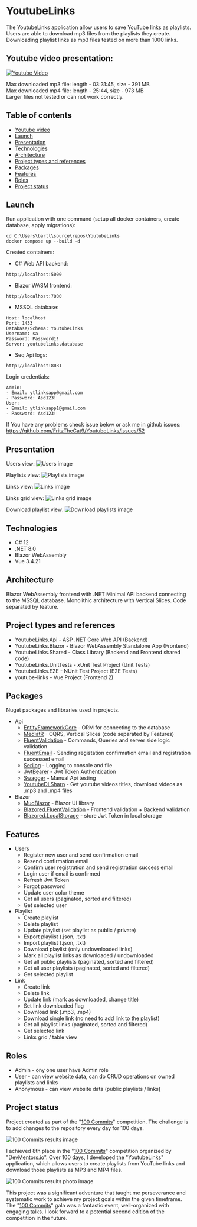 # YoutubeLinks
The YoutubeLinks application allow users to save YouTube links as playlists.\
Users are able to download mp3 files from the playlists they create.\
Downloading playlist links as mp3 files tested on more than 1000 links.

## Youtube video presentation:

[![Youtube Video](https://img.youtube.com/vi/G1gY-jynpu0/0.jpg)](https://www.youtube.com/watch?v=G1gY-jynpu0)

Max downloaded mp3 file: length - 03:31:45, size - 391 MB\
Max downloaded mp4 file: length - 25:44, size - 973 MB\
Larger files not tested or can not work correctly.

## Table of contents
* [Youtube video](#youtube-video-presentation)
* [Launch](#launch)
* [Presentation](#presentation)
* [Technologies](#technologies)
* [Architecture](#architecture)
* [Project types and references](#project-types-and-references)
* [Packages](#packages)
* [Features](#features)
* [Roles](#roles)
* [Project status](#project-status)

## Launch
Run application with one command (setup all docker containers, create database, apply migrations):
```
cd C:\Users\bartl\source\repos\YoutubeLinks
docker compose up --build -d
```

Created containers:
- C# Web API backend:
```
http://localhost:5000
```
- Blazor WASM frontend:
```
http://localhost:7000
```
- MSSQL database:
```
Host: localhost 
Port: 1433 
Database/Schema: YoutubeLinks
Username: sa
Password: Password1!
Server: youtubelinks.database
```
- Seq Api logs:
```
http://localhost:8081
```

Login credentials:
```
Admin:
- Email: ytlinksapp@gmail.com
- Password: Asd123!
User:
- Email: ytlinksapp1@gmail.com
- Password: Asd123!
```

If You have any problems check issue below or ask me in github issues:
https://github.com/FritzTheCat9/YoutubeLinks/issues/52

## Presentation

Users view:
![Users image](./images/1_users.png)

Playlists view:
![Playlists image](./images/2_playlists.png)

Links view:
![Links image](./images/3_links.png)

Links grid view:
![Links grid image](./images/5_links_grid_view.png)

Download playlist view:
![Download playlists image](./images/4_playlist_downloading.png)

## Technologies
- C# 12
- .NET 8.0
- Blazor WebAssembly
- Vue 3.4.21

## Architecture
Blazor WebAssembly frontend with .NET Minimal API backend connecting to the MSSQL database. Monolithic architecture with Vertical Slices. Code separated by feature.

## Project types and references
- YoutubeLinks.Api - ASP .NET Core Web API (Backend)
- YoutubeLinks.Blazor - Blazor WebAssembly Standalone App (Frontend)
- YoutubeLinks.Shared - Class Library (Backend and Frontend shared code)
- YoutubeLinks.UnitTests - xUnit Test Project (Unit Tests)
- YoutubeLinks.E2E - NUnit Test Project (E2E Tests)
- youtube-links - Vue Project (Frontend 2)

## Packages
Nuget packages and libraries used in projects.

- Api
    - [EntityFrameworkCore](https://www.nuget.org/packages/Microsoft.EntityFrameworkCore.SqlServer) - ORM for connecting to the database
    - [MediatR](https://www.nuget.org/packages/MediatR/) - CQRS, Vertical Slices (code separated by Features)
    - [FluentValidation](https://www.nuget.org/packages/FluentValidation) - Commands, Queries and server side logic validation
    - [FluentEmail](https://www.nuget.org/packages/FluentEmail.Razor) - Sending registation confirmation email and registration successed email 
    - [Serilog](https://www.nuget.org/packages/Serilog/3.1.2-dev-02097) - Logging to console and file
    - [JwtBearer](https://www.nuget.org/packages/Microsoft.AspNetCore.Authentication.JwtBearer) - Jwt Token Authentication
    - [Swagger](https://www.nuget.org/packages/Swashbuckle.AspNetCore) - Manual Api testing
    - [YoutubeDLSharp](https://github.com/Bluegrams/YoutubeDLSharp) - Get youtube videos titles, download videos as .mp3 and .mp4 files
- Blazor
    - [MudBlazor](https://www.nuget.org/packages/MudBlazor) - Blazor UI library
    - [Blazored.FluentValidation](https://www.nuget.org/packages/Blazored.FluentValidation) - Frontend validation + Backend validation
    - [Blazored.LocalStorage](https://www.nuget.org/packages/Blazored.LocalStorage) - store Jwt Token in local storage
    
## Features
- Users
    - Register new user and send confirmation email
    - Resend confirmation email
    - Confirm user registration and send registration success email
    - Login user if email is confirmed
    - Refresh Jwt Token
    - Forgot password
    - Update user color theme
    - Get all users (paginated, sorted and filtered)
    - Get selected user
- Playlist
    - Create playlist
    - Delete playlist
    - Update playlist (set playlist as public / private)
    - Export playlist (.json, .txt)
    - Import playlist (.json, .txt)
    - Download playlist (only undownloaded links)
    - Mark all playlist links as downloaded / undownloaded
    - Get all public playlists (paginated, sorted and filtered)
    - Get all user playlists (paginated, sorted and filtered)
    - Get selected playlist
- Link
    - Create link
    - Delete link
    - Update link (mark as downloaded, change title)
    - Set link downloaded flag
    - Download link (.mp3, .mp4)
    - Download single link (no need to add link to the playlist)
    - Get all playlist links (paginated, sorted and filtered)
    - Get selected link
    - Links grid / table view

## Roles
- Admin - ony one user have Admin role
- User - can view website data, can do CRUD operations on owned playlists and links
- Anonymous - can view website data (public playlists / links)

## Project status
Project created as part of the "[100 Commits](https://100commitow.pl)" competition. The challenge is to add changes to the repository every day for 100 days.

![100 Commits results image](./images/100commitow_results.jpeg)

I achieved 8th place in the "[100 Commits](https://100commitow.pl)" competition organized by "[DevMentors.io](https://devmentors.io)". Over 100 days, I developed the "YoutubeLinks" application, which allows users to create playlists from YouTube links and download those playlists as MP3 and MP4 files.

![100 Commits results photo image](./images/100commitow_results_photo.jpeg)

This project was a significant adventure that taught me perseverance and systematic work to achieve my project goals within the given timeframe. The "[100 Commits](https://100commitow.pl)" gala was a fantastic event, well-organized with engaging talks. I look forward to a potential second edition of the competition in the future.